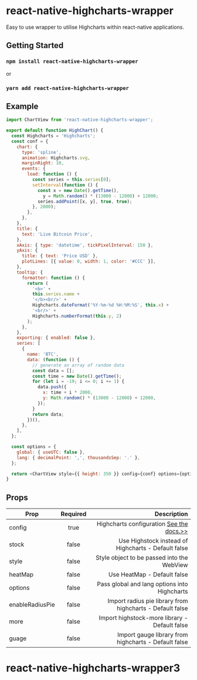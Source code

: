 # react-native-highcharts-wrapper

Easy to use wrapper to utilise Highcharts within react-native applications.

## Getting Started

### `npm install react-native-highcharts-wrapper`

or

### `yarn add react-native-highcharts-wrapper`

## Example

```javascript
import ChartView from 'react-native-highcharts-wrapper';

export default function HighChart() {
  const Highcharts = 'Highcharts';
  const conf = {
    chart: {
      type: 'spline',
      animation: Highcharts.svg,
      marginRight: 10,
      events: {
        load: function () {
          const series = this.series[0];
          setInterval(function () {
            const x = new Date().getTime(),
              y = Math.random() * (13000 - 12000) + 12000;
            series.addPoint([x, y], true, true);
          }, 2000);
        },
      },
    },
    title: {
      text: 'Live Bitcoin Price',
    },
    xAxis: { type: 'datetime', tickPixelInterval: 150 },
    yAxis: {
      title: { text: 'Price USD' },
      plotLines: [{ value: 0, width: 1, color: '#CCC' }],
    },
    tooltip: {
      formatter: function () {
        return (
          '<b>' +
          this.series.name +
          '</b><br/>' +
          Highcharts.dateFormat('%Y-%m-%d %H:%M:%S', this.x) +
          '<br/>' +
          Highcharts.numberFormat(this.y, 2)
        );
      },
    },
    exporting: { enabled: false },
    series: [
      {
        name: 'BTC',
        data: (function () {
          // generate an array of random data
          const data = [];
          const time = new Date().getTime();
          for (let i = -19; i <= 0; i += 1) {
            data.push({
              x: time + i * 2000,
              y: Math.random() * (13000 - 12000) + 12000,
            });
          }
          return data;
        })(),
      },
    ],
  };

  const options = {
    global: { useUTC: false },
    lang: { decimalPoint: ',', thousandsSep: '.' },
  };

  return <ChartView style={{ height: 350 }} config={conf} options={options} />;
}
```

## Props

| Prop            | Required |                                                                                                 Description |
| --------------- | :------: | ----------------------------------------------------------------------------------------------------------: |
| config          |   true   | Highcharts configuration [See the docs.>>](http://www.highcharts.com/docs/getting-started/your-first-chart) |
| stock           |  false   |                                                         Use Highstock instead of Highcharts - Default false |
| style           |  false   |                                                                  Style object to be passed into the WebView |
| heatMap         |  false   |                                                                                 Use HeatMap - Default false |
| options         |  false   |                                                                Pass global and lang options into Highcharts |
| enableRadiusPie |  false   |                                                   Import radius pie library from highcharts - Default false |
| more            |  false   |                                                               Import highstock-more library - Default false |
| guage           |  false   |                                                        Import gauge library from highcharts - Default false |
# react-native-highcharts-wrapper3
